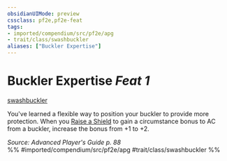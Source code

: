 ```yaml
---
obsidianUIMode: preview
cssclass: pf2e,pf2e-feat
tags:
- imported/compendium/src/pf2e/apg
- trait/class/swashbuckler
aliases: ["Buckler Expertise"]
---
```

# Buckler Expertise  *Feat 1*  
[swashbuckler](rules/traits/swashbuckler-apg.md)  


You've learned a flexible way to position your buckler to provide more protection. When you [Raise a Shield](raise-a-shield.md) to gain a circumstance bonus to AC from a buckler, increase the bonus from +1 to +2.

*Source: Advanced Player's Guide p. 88*  
%% #imported/compendium/src/pf2e/apg #trait/class/swashbuckler %%